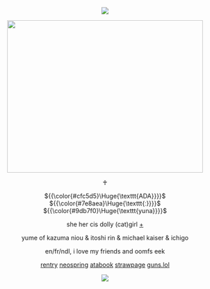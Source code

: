 &nbsp;
<div align="center">

![](https://komarev.com/ghpvc/?username=moidix&label=🗝&color=7e8aea&abbreviated=true)

<img src="https://i.postimg.cc/902xSXkv/13.gif" width="450" height="350">

♰

${{\color{#cfc5d5}\Huge{\texttt{ADA}}}}$ ${{\color{#7e8aea}\Huge{\texttt{ː}}}}$ ${{\color{#9db7f0}\Huge{\texttt{yuna}}}}$

she her cis dolly (cat)girl [+](https://pronouns.cc/@adelaide)

yume of kazuma niou & itoshi rin & michael kaiser & ichigo

en/fr/ndl, i love my friends and oomfs eek

[rentry](https://rentry.co/le) [neospring](https://neospring.org/@gurohime) [atabook](https://wxs.atabook.org) [strawpage](https://mdma.straw.page) [guns.lol](https://guns.lol/lesbian)
 
![](https://spotify-github-profile.kittinanx.com/api/view.svg?uid=314mkicxlkkdu2xbfq5sn4qlspni&cover_image=true&theme=natemoo-re&show_offline=true&background_color=121212&interchange=false&bar_color=1448c2&bar_color_cover=false)
<div>
